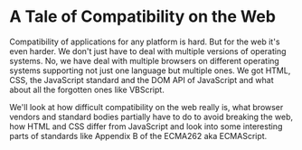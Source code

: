 # A Tale of Compatibility on the Web

Compatibility of applications for any platform is hard. But for the web it's even harder. We don't just have to deal with multiple versions of operating systems. No, we have deal with multiple browsers on different operating systems supporting not just one language but multiple ones. We got HTML, CSS, the JavaScript standard and the DOM API of JavaScript and what about all the forgotten ones like VBScript.

We'll look at how difficult compatibility on the web really is, what browser vendors and standard bodies partially have to do to avoid breaking the web, how HTML and CSS differ from JavaScript and look into some interesting parts of standards like Appendix B of the ECMA262 aka ECMAScript.
